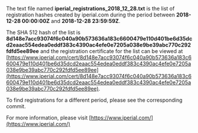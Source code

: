 The text file named **iperial_registrations_2018_12_28.txt** is the list of registration hashes created by iperial.com during the period between **2018-12-28 00:00:00Z** and **2018-12-28 23:59:59Z**.

The SHA 512 hash of the list is **8d148e7acc93074f6c040a90b573636a183c6600479e110d401be6d35dcd2eaac554edea0eddf383c4390ac4efe0e7205a038e9be39abc770c292fdfd5ee89ee** and the registration certificate for the list can be viewed at [https://www.iperial.com/cert/8d148e7acc93074f6c040a90b573636a183c6600479e110d401be6d35dcd2eaac554edea0eddf383c4390ac4efe0e7205a038e9be39abc770c292fdfd5ee89ee](https://www.iperial.com/cert/8d148e7acc93074f6c040a90b573636a183c6600479e110d401be6d35dcd2eaac554edea0eddf383c4390ac4efe0e7205a038e9be39abc770c292fdfd5ee89ee).

To find registrations for a different period, please see the corresponding commit.

For more information, please visit [https://www.iperial.com/](https://www.iperial.com/)

